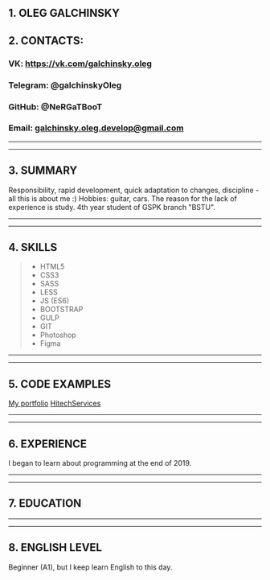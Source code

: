 ## 1. **OLEG GALCHINSKY**

## 2. CONTACTS:
### VK: https://vk.com/galchinsky.oleg
### Telegram: @galchinskyOleg
### GitHub: @NeRGaTBooT
### Email: galchinsky.oleg.develop@gmail.com


----------
----------

## 3. SUMMARY
Responsibility, rapid development, quick adaptation to changes, discipline - all this is about me :)  Hobbies: guitar, cars. The reason for the lack of experience is study. 4th year student of GSPK branch "BSTU".

------------
------------

## 4. SKILLS
>* HTML5
>* CSS3
>* SASS
>* LESS
>* JS (ES6)
>* BOOTSTRAP
>* GULP
>* GIT
>* Photoshop
>* Figma

--------
--------

## 5. CODE EXAMPLES
[My portfolio](https://nergatboot.github.io/portfolio/)
[HitechServices](https://NeRGaTBooT.github.io/hitechServices/)

-----------
-----------

## 6. EXPERIENCE
I began to learn about programming at the end of 2019.

------------
------------

## 7. EDUCATION

------------
------------

## 8. ENGLISH LEVEL

Beginner (A1), but I keep learn English to this day.










